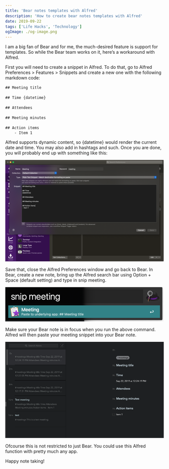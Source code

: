 ```yaml
---
title: 'Bear notes templates with Alfred'
description: 'How to create bear notes templates with Alfred'
date: 2019-09-22
tags: ['Life Hacks', 'Technology']
ogImage: ./og-image.png
---
```


I am a big fan of Bear and for me, the much-desired feature is support for templates. So while the Bear team works on it, here’s a workaround with Alfred.

First you will need to create a snippet in Alfred. To do that, go to Alfred Preferences > Features > Snippets and create a new one with the following markdown code:

```
## Meeting title  

## Time {datetime}  

## Attendees   

## Meeting minutes  

## Action items 
    - Item 1
```

Alfred supports dynamic content, so {datetime} would render the current date and time. You may also add in hashtags and such. Once you are done, you will probably end up with something like this:

![Alfred dynamic content](./dynamic-content-alfred.png)

Save that, close the Alfred Preferences window and go back to Bear. In Bear, create a new note, bring up the Alfred search bar using Option + Space (default setting) and type in snip meeting.

![Alfred meeting shortcut](./alfred-meeting-shortcut.png)

Make sure your Bear note is in focus when you run the above command. Alfred will then paste your meeting snippet into your Bear note.

![New bear note](./new-bear-note.png)

Ofcourse this is not restricted to just Bear. You could use this Alfred function with pretty much any app.

Happy note taking!